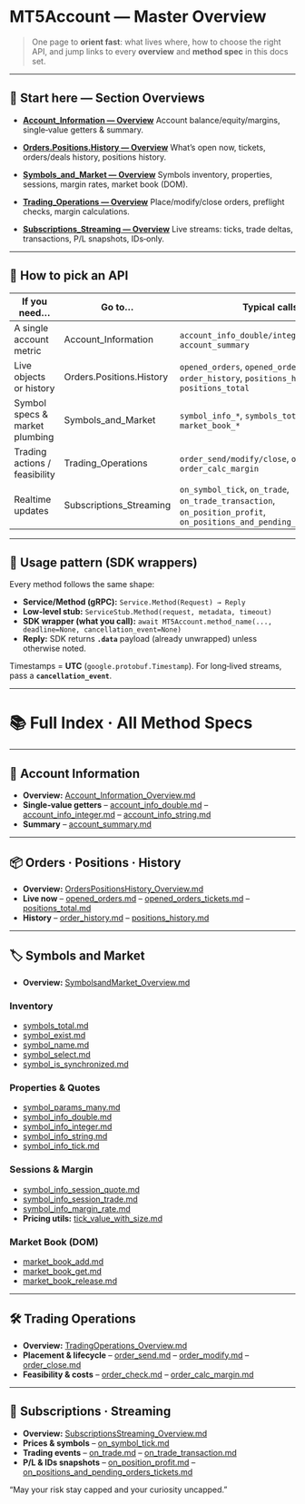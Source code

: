 # MT5Account — Master Overview

> One page to **orient fast**: what lives where, how to choose the right API, and jump links to every **overview** and **method spec** in this docs set.

---

## 🚦 Start here — Section Overviews

* **[Account\_Information — Overview](./Account_Information/Account_Information_Overview.md)**
  Account balance/equity/margins, single‑value getters & summary.

* **[Orders.Positions.History — Overview](./Orders_Positions_History/OrdersPositionsHistory_Overview.md)**
  What’s open now, tickets, orders/deals history, positions history.

* **[Symbols\_and\_Market — Overview](./Symbols_and_Market/SymbolsandMarket_Overview.md)**
  Symbols inventory, properties, sessions, margin rates, market book (DOM).

* **[Trading\_Operations — Overview](./Trading_Operations/TradingOperations_Overview.md)**
  Place/modify/close orders, preflight checks, margin calculations.

* **[Subscriptions\_Streaming — Overview](./Subscriptions_Streaming/SubscriptionsStreaming_Overview.md)**
  Live streams: ticks, trade deltas, transactions, P/L snapshots, IDs‑only.

---

## 🧭 How to pick an API

| If you need…                   | Go to…                   | Typical calls                                                                                                         |
| ------------------------------ | ------------------------ | --------------------------------------------------------------------------------------------------------------------- |
| A single account metric        | Account\_Information     | `account_info_double/integer/string`, `account_summary`                                                               |
| Live objects or history        | Orders.Positions.History | `opened_orders`, `opened_orders_tickets`, `order_history`, `positions_history`, `positions_total`                     |
| Symbol specs & market plumbing | Symbols\_and\_Market     | `symbol_info_*`, `symbols_total`, `market_book_*`                                                                     |
| Trading actions / feasibility  | Trading\_Operations      | `order_send/modify/close`, `order_check`, `order_calc_margin`                                                         |
| Realtime updates               | Subscriptions\_Streaming | `on_symbol_tick`, `on_trade`, `on_trade_transaction`, `on_position_profit`, `on_positions_and_pending_orders_tickets` |

---

## 🔌 Usage pattern (SDK wrappers)

Every method follows the same shape:

* **Service/Method (gRPC):** `Service.Method(Request) → Reply`
* **Low-level stub:** `ServiceStub.Method(request, metadata, timeout)`
* **SDK wrapper (what you call):** `await MT5Account.method_name(..., deadline=None, cancellation_event=None)`
* **Reply:** SDK returns **`.data`** payload (already unwrapped) unless otherwise noted.

Timestamps = **UTC** (`google.protobuf.Timestamp`). For long‑lived streams, pass a **`cancellation_event`**.

---

# 📚 Full Index · All Method Specs

---

## 📄 Account Information

* **Overview:** [Account\_Information\_Overview.md](./Account_Information/Account_Information_Overview.md)
* **Single‑value getters**
  – [account\_info\_double.md](./Account_Information/account_info_double.md)
  – [account\_info\_integer.md](./Account_Information/account_info_integer.md)
  – [account\_info\_string.md](./Account_Information/account_info_string.md)
* **Summary**
  – [account\_summary.md](./Account_Information/account_summary.md)

---

## 📦 Orders · Positions · History

* **Overview:** [OrdersPositionsHistory\_Overview.md](./Orders_Positions_History/OrdersPositionsHistory_Overview.md)
* **Live now**
  – [opened\_orders.md](./Orders_Positions_History/opened_orders.md)
  – [opened\_orders\_tickets.md](./Orders_Positions_History/opened_orders_tickets.md)
  – [positions\_total.md](./Orders_Positions_History/positions_total.md)
* **History**
  – [order\_history.md](./Orders_Positions_History/order_history.md)
  – [positions\_history.md](./Orders_Positions_History/positions_history.md)

---

## 🏷️ Symbols and Market

* **Overview:** [SymbolsandMarket\_Overview.md](./Symbols_and_Market/SymbolsandMarket_Overview.md)

### Inventory

* [symbols\_total.md](./Symbols_and_Market/symbols_total.md)
* [symbol\_exist.md](./Symbols_and_Market/symbol_exist.md)
* [symbol\_name.md](./Symbols_and_Market/symbol_name.md)
* [symbol\_select.md](./Symbols_and_Market/symbol_select.md)
* [symbol\_is\_synchronized.md](./Symbols_and_Market/symbol_is_synchronized.md)

### Properties & Quotes

* [symbol\_params\_many.md](./Symbols_and_Market/symbol_params_many.md)
* [symbol\_info\_double.md](./Symbols_and_Market/symbol_info_double.md)
* [symbol\_info\_integer.md](./Symbols_and_Market/symbol_info_integer.md)
* [symbol\_info\_string.md](./Symbols_and_Market/symbol_info_string.md)
* [symbol\_info\_tick.md](./Symbols_and_Market/symbol_info_tick.md)

### Sessions & Margin

* [symbol\_info\_session\_quote.md](./Symbols_and_Market/symbol_info_session_quote.md)
* [symbol\_info\_session\_trade.md](./Symbols_and_Market/symbol_info_session_trade.md)
* [symbol\_info\_margin\_rate.md](./Symbols_and_Market/symbol_info_margin_rate.md)
* **Pricing utils:** [tick\_value\_with\_size.md](./Symbols_and_Market/tick_value_with_size.md)

### Market Book (DOM)

* [market\_book\_add.md](./Symbols_and_Market/market_book_add.md)
* [market\_book\_get.md](./Symbols_and_Market/market_book_get.md)
* [market\_book\_release.md](./Symbols_and_Market/market_book_release.md)

---

## 🛠 Trading Operations

* **Overview:** [TradingOperations\_Overview.md](./Trading_Operations/TradingOperations_Overview.md)
* **Placement & lifecycle**
  – [order\_send.md](./Trading_Operations/order_send.md)
  – [order\_modify.md](./Trading_Operations/order_modify.md)
  – [order\_close.md](./Trading_Operations/order_close.md)
* **Feasibility & costs**
  – [order\_check.md](./Trading_Operations/order_check.md)
  – [order\_calc\_margin.md](./Trading_Operations/order_calc_margin.md)

---

## 📡 Subscriptions · Streaming

* **Overview:** [SubscriptionsStreaming\_Overview.md](./Subscriptions_Streaming/SubscriptionsStreaming_Overview.md)
* **Prices & symbols**
  – [on\_symbol\_tick.md](./Subscriptions_Streaming/on_symbol_tick.md)
* **Trading events**
  – [on\_trade.md](./Subscriptions_Streaming/on_trade.md)
  – [on\_trade\_transaction.md](./Subscriptions_Streaming/on_trade_transaction.md)
* **P/L & IDs snapshots**
  – [on\_position\_profit.md](./Subscriptions_Streaming/on_position_profit.md)
  – [on\_positions\_and\_pending\_orders\_tickets.md](./Subscriptions_Streaming/on_positions_and_pending_orders_tickets.md)

“May your risk stay capped and your curiosity uncapped.”


